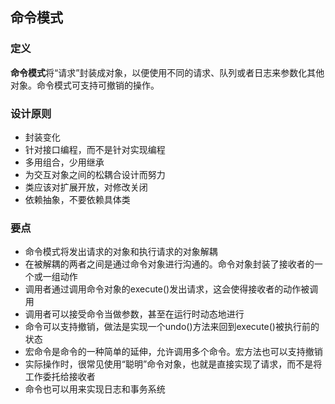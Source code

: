 ## 命令模式

### 定义

**命令模式**将“请求”封装成对象，以便使用不同的请求、队列或者日志来参数化其他对象。命令模式可支持可撤销的操作。

### 设计原则

- 封装变化
- 针对接口编程，而不是针对实现编程
- 多用组合，少用继承
- 为交互对象之间的松耦合设计而努力
- 类应该对扩展开放，对修改关闭
- 依赖抽象，不要依赖具体类

### 要点

- 命令模式将发出请求的对象和执行请求的对象解耦
- 在被解耦的两者之间是通过命令对象进行沟通的。命令对象封装了接收者的一个或一组动作
- 调用者通过调用命令对象的execute()发出请求，这会使得接收者的动作被调用
- 调用者可以接受命令当做参数，甚至在运行时动态地进行
- 命令可以支持撤销，做法是实现一个undo()方法来回到execute()被执行前的状态
- 宏命令是命令的一种简单的延伸，允许调用多个命令。宏方法也可以支持撤销
- 实际操作时，很常见使用“聪明”命令对象，也就是直接实现了请求，而不是将工作委托给接收者
- 命令也可以用来实现日志和事务系统